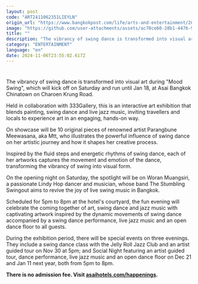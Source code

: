 ```yaml
---
layout: post
code: "ART2411062351LIEYLN"
origin_url: "https://www.bangkokpost.com/life/arts-and-entertainment/2897818/swing-dance-transforms-art-at-asai-bangkok"
image: "https://github.com/user-attachments/assets/ac70ce60-28b1-4476-91a0-ab372be3a3e8"
title: ""
description: "The vibrancy of swing dance is transformed into visual art during \"Mood Swing\", which will kick off on Saturday and run until Jan 18, at Asai Bangkok Chinatown on Charoen Krung Road."
category: "ENTERTAINMENT"
language: "en"
date: 2024-11-06T23:55:02.617Z
---
```


# 

The vibrancy of swing dance is transformed into visual art during "Mood Swing", which will kick off on Saturday and run until Jan 18, at Asai Bangkok Chinatown on Charoen Krung Road.

Held in collaboration with 333Gallery, this is an interactive art exhibition that blends painting, swing dance and live jazz music, inviting travellers and locals to experience art in an engaging, hands-on way.

On showcase will be 10 original pieces of renowned artist Parangbune Meewasana, aka Mtt, who illustrates the powerful influence of swing dance on her artistic journey and how it shapes her creative process.

Inspired by the fluid steps and energetic rhythms of swing dance, each of her artworks captures the movement and emotion of the dance, transforming the vibrancy of swing into visual form.

On the opening night on Saturday, the spotlight will be on Woran Muangsiri, a passionate Lindy Hop dancer and musician, whose band The Stumbling Swingout aims to revive the joy of live swing music in Bangkok.

Scheduled for 5pm to 8pm at the hotel's courtyard, the fun evening will celebrate the coming together of art, swing dance and jazz music with captivating artwork inspired by the dynamic movements of swing dance accompanied by a swing dance performance, live jazz music and an open dance floor to all guests.

During the exhibition period, there will be special events on three evenings. They include a swing dance class with the Jelly Roll Jazz Club and an artist guided tour on Nov 30 at 5pm; and Social Night featuring an artist guided tour, dance performance, live jazz music and an open dance floor on Dec 21 and Jan 11 next year, both from 5pm to 8pm.

**There is no admission fee. Visit [asaihotels.com/happenings](https://www.asaihotels.com/happenings).**